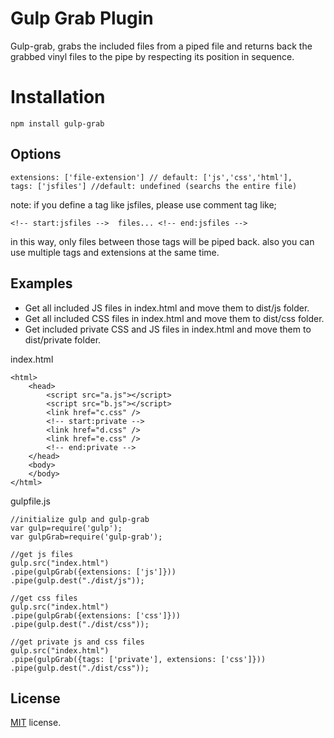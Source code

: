 # Gulp Grab Plugin

Gulp-grab, grabs the included files from a piped file and returns back the grabbed vinyl files to the pipe by respecting its position in sequence.

# Installation
```
npm install gulp-grab
```

## Options
```
extensions: ['file-extension'] // default: ['js','css','html'],
tags: ['jsfiles'] //default: undefined (searchs the entire file)
```
note: if you define a tag like jsfiles, please use comment tag like;
```
<!-- start:jsfiles -->	files... <!-- end:jsfiles -->
```
in this way, only files between those tags will be piped back.
also you can use multiple tags and extensions at the same time.

## Examples
- Get all included JS files in index.html and move them to dist/js folder.
- Get all included CSS files in index.html and move them to dist/css folder.
- Get included private CSS and JS files in index.html and move them to dist/private folder.

index.html
```
<html>
	<head>
		<script src="a.js"></script>
		<script src="b.js"></script>
		<link href="c.css" />
		<!-- start:private -->
		<link href="d.css" />
		<link href="e.css" />
		<!-- end:private -->
	</head>
	<body>
	</body>
</html>
```
gulpfile.js
```
//initialize gulp and gulp-grab
var gulp=require('gulp');
var gulpGrab=require('gulp-grab');

//get js files
gulp.src("index.html")
.pipe(gulpGrab({extensions: ['js']}))
.pipe(gulp.dest("./dist/js"));

//get css files
gulp.src("index.html")
.pipe(gulpGrab({extensions: ['css']}))
.pipe(gulp.dest("./dist/css"));

//get private js and css files
gulp.src("index.html")
.pipe(gulpGrab({tags: ['private'], extensions: ['css']}))
.pipe(gulp.dest("./dist/css"));
```

## License
[MIT](LICENSE.txt) license.
